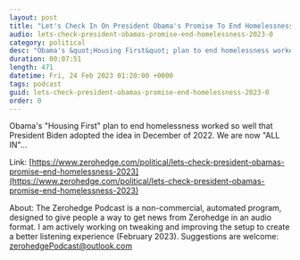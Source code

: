 ```yaml
---
layout: post
title: "Let's Check In On President Obama's Promise To End Homelessness By 2023"
audio: lets-check-president-obamas-promise-end-homelessness-2023-0
category: political
desc: "Obama's &quot;Housing First&quot; plan to end homelessness worked so well that President Biden adopted the idea in December of 2022. We are now &quot;ALL IN&quot;..."
duration: 00:07:51
length: 471
datetime: Fri, 24 Feb 2023 01:20:00 +0000
tags: podcast
guid: lets-check-president-obamas-promise-end-homelessness-2023-0
order: 0
---
```

Obama's &quot;Housing First&quot; plan to end homelessness worked so well that President Biden adopted the idea in December of 2022. We are now &quot;ALL IN&quot;...

Link: [https://www.zerohedge.com/political/lets-check-president-obamas-promise-end-homelessness-2023](https://www.zerohedge.com/political/lets-check-president-obamas-promise-end-homelessness-2023)

About: The Zerohedge Podcast is a non-commercial, automated program, designed to give people a way to get news from Zerohedge in an audio format.  I am actively working on tweaking and improving the setup to create a better listening experience (February 2023).  Suggestions are welcome: [zerohedgePodcast@outlook.com](mailto:zerohedgePodcast@outlook.com)